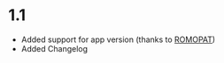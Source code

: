 # 1.1

* Added support for app version (thanks to [ROMOPAT](https://github.com/ROMOPAT))
* Added Changelog